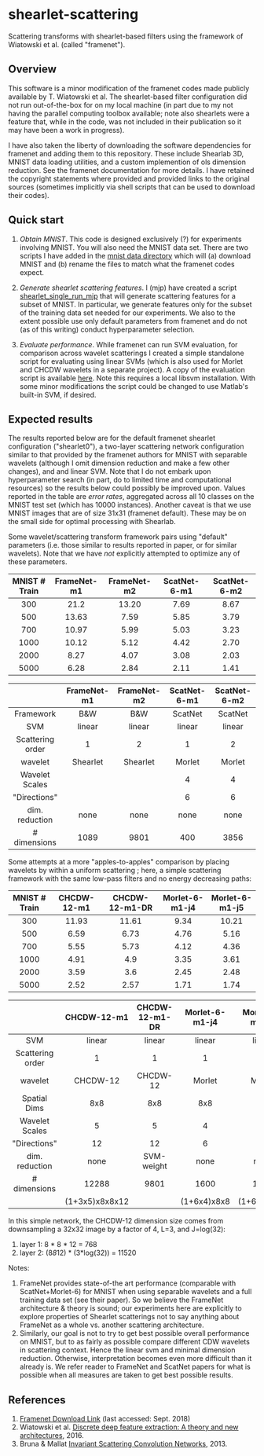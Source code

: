 # shearlet-scattering
Scattering transforms with shearlet-based filters using the framework of Wiatowski et al.  (called "framenet").


## Overview
This software is a minor modification of the framenet codes made publicly available by T. Wiatowski et al.  The shearlet-based filter configuration did not run out-of-the-box for on my local machine (in part due to my not having the parallel computing toolbox available; note also shearlets were a feature that, while in the code, was not included in their publication so it may have been a work in progress).  

I have also taken the liberty of downloading the software dependencies for framenet and adding them to this repository.  These include Shearlab 3D, MNIST data loading utilities, and a custom implemention of ols dimension reduction.  See the framenet documentation for more details.  I have retained the copyright statements where provided and provided links to the original sources (sometimes implicitly via shell scripts that can be used to download their codes).

## Quick start

1.  *Obtain MNIST*.  This code is designed exclusively (?) for experiments involving MNIST. You will also need the MNIST data set.  There are two scripts I have added in  the [mnist data directory](./src/framenet/MNIST_dataset) which will (a) download MNIST and (b) rename the files to match what the framenet codes expect.  

2.  *Generate shearlet scattering features*.  I (mjp) have created a script [shearlet_single_run_mjp](./src/framenet/shearlet_single_run_mjp.m) that will generate scattering features for a subset of MNIST.  In particular, we generate features only for the subset of the training data set needed for our experiments.  We also to the extent possible use only default parameters from framenet and do not (as of this writing) conduct hyperparameter selection.

3.  *Evaluate performance*.  While framenet can run SVM evaluation, for comparison across wavelet scatterings I created a simple standalone script for evaluating using linear SVMs (which is also used for Morlet and CHCDW wavelets in a separate project).  A copy of the evaluation script is available [here](./src/evaluation/classify_main.m).  Note this requires a local libsvm installation.  With some minor modifications the script could be changed to use Matlab's built-in SVM, if desired.

## Expected results

The results reported below are for the default framenet shearlet configuration ("shearlet0"), a two-layer scattering network configuration similar to that provided by the framenet authors for MNIST with separable wavelets (although I omit dimension reduction and make a few other changes), and and linear SVM.  Note that I do not embark upon hyperparameter search (in part, do to limited time and computational resources) so the results below could possibly be improved upon.  Values reported in the table are *error rates*, aggregated across all 10 classes on the MNIST test set (which has 10000 instances).
Another caveat is that we use MNIST images that are of size 31x31 (framenet default).  These may be on the small side for optimal processing with Shearlab.

Some wavelet/scattering transform framework pairs using "default" parameters (i.e. those similar to results reported in paper, or for similar wavelets).  Note that we have *not* explicitly attempted to optimize any of these parameters.


| MNIST # Train | FrameNet-m1 | FrameNet-m2 | ScatNet-6-m1 | ScatNet-6-m2 |
|      :---:    |   :---:     |    :---:    |  :---:       |  :---:       |
|    300        |   21.2      |   13.20     |  7.69        | 8.67         |
|    500        |   13.63     |  7.59       |  5.85        | 3.79         |
|    700        |   10.97     |   5.99      |  5.03        | 3.23         |
|    1000       |   10.12     |  5.12       |  4.42        | 2.70         |
|    2000       |   8.27      |  4.07       |  3.08        | 2.03         |
|    5000       |   6.28      |  2.84       |  2.11        | 1.41         |


|                     | FrameNet-m1 | FrameNet-m2 |  ScatNet-6-m1 | ScatNet-6-m2 |
|  :---:              | :---:       |     :---:   |   :---:       | :---:        |
| Framework           | B&W         | B&W         |   ScatNet     | ScatNet      |
| SVM                 | linear      | linear      |   linear      | linear       |
| Scattering order    | 1           |   2         |  1            | 2            |
| wavelet             | Shearlet    | Shearlet    |   Morlet      | Morlet       |
| Wavelet Scales      |             |             |   4           |  4           | 
| "Directions"        |             |             |   6           |  6           |
| dim. reduction      | none        | none        |  none         | none         |
|  # dimensions       | 1089        | 9801        |   400         | 3856         |


Some attempts at a more "apples-to-apples" comparison by placing wavelets by within a uniform scattering ; here, a simple scattering framework with the same low-pass filters and no energy decreasing paths:

| MNIST # Train | CHCDW-12-m1  | CHCDW-12-m1-DR   |  Morlet-6-m1-j4 | Morlet-6-m1-j5 |
|      :---:    |   :---:      | :---:            |  :---:       | :---:             |
|    300        |    11.93     | 11.61            |  9.34        | 10.21             |
|    500        |   6.59       | 6.73             |  4.76        | 5.16              |
|    700        |    5.55      |  5.73            |  4.12        | 4.36              |
|    1000       |     4.91     |   4.9            |  3.35        | 3.61              |
|    2000       |     3.59     |   3.6            |  2.45        | 2.48              |
|    5000       |     2.52     |   2.57           |  1.71        | 1.74              |

|                     | CHCDW-12-m1    | CHCDW-12-m1-DR | Morlet-6-m1-j4 | Morlet-6-m1-j5 |
|  :---:              | :---:          |  :---:         | :---:          |  :---:         |
| SVM                 | linear         | linear         | linear         | linear         |
| Scattering order    |  1             | 1              |  1             | 1              |
| wavelet             | CHCDW-12       | CHCDW-12       |  Morlet        | Morlet         |
| Spatial Dims        | 8x8            |  8x8           |  8x8           |  8x8           |
| Wavelet Scales      |  5             |  5             |  4             |  5             |
| "Directions"        | 12             |  12            |  6             |  6             |
| dim. reduction      | none           | SVM-weight     | none           |  none          |
|  # dimensions       | 12288          |  9801          |  1600          |  1984          |
|                     | (1+3x5)x8x8x12 |                | (1+6x4)x8x8    | (1+6x4)x8x8    |

In this simple network, the CHCDW-12 dimension size comes from downsampling a 32x32 image by a factor of 4, L=3, and J=log(32):
1. layer 1: 8 * 8 * 12 = 768
2. layer 2: (8*8*12) * (3*log(32)) = 11520

Notes:
1. FrameNet provides state-of-the art performance (comparable with ScatNet+Morlet-6) for MNIST when using separable wavelets and a full training data set (see their paper).  So we believe the FrameNet architecture & theory is sound; our experiments here are explicitly to explore properties of Shearlet scatterings not to say anything about FrameNet as a whole vs. another scattering architecture.
2.  Similarly, our goal is not to try to get best possible overall performance on MNIST, but to as fairly as possible compare different CDW wavelets in scattering context.  Hence the linear svm and minimal dimension reduction.  Otherwise, interpretation becomes even more difficult than it already is.  We refer reader to FrameNet and ScatNet papers for what is possible when all measures are taken to get best possible results.

## References

1.  [Framenet Download Link](https://www.nari.ee.ethz.ch/commth/research/downloads/dl_feat_extract.html) (last accessed: Sept. 2018)
2.  Wiatowski et al. [Discrete deep feature extraction: A theory and new architectures](https://www.nari.ee.ethz.ch/commth/pubs/p/ICML2016), 2016.
3.  Bruna & Mallat [Invariant Scattering Convolution Networks](https://www.di.ens.fr/~mallat/papiers/Bruna-Mallat-Pami-Scat.pdf), 2013.
